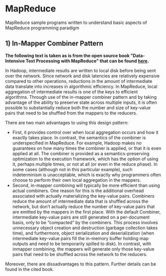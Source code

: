 # MapReduce
MapReduce sample programs written to understand basic aspects of MapReduce programming paradigm

## 1) In-Mapper Combiner Pattern

**The following text is taken as is from the open source book "Data-Intensive Text Processing with MapReduce" that can be found  [here](http://lintool.github.io/MapReduceAlgorithms/ "Data-Intensive Text Processing
with MapReduce").**

In Hadoop, intermediate results are written to local disk before being
sent over the network. Since network and disk latencies are relatively expensive compared to other operations, 
reductions in the amount of intermediate data translate into increases in algorithmic efficiency. In MapReduce, local
aggregation of intermediate results is one of the keys to efficient algorithms. Through use of the in-mapper combiner pattern 
and by taking advantage of the ability to preserve
state across multiple inputs, it is often possible to substantially reduce both the
number and size of key-value pairs that need to be shuffled from the mappers
to the reducers.

There are two main advantages to using this
design pattern:
- First, it provides control over when local aggregation occurs and how it
exactly takes place. In contrast, the semantics of the combiner is underspecified
in MapReduce. For example, Hadoop makes no guarantees on how many times
the combiner is applied, or that it is even applied at all. The combiner is
provided as a semantics-preserving optimization to the execution framework,
which has the option of using it, perhaps multiple times, or not at all (or even
in the reduce phase). In some cases (although not in this particular example),
such indeterminism is unacceptable, which is exactly why programmers often
choose to perform their own local aggregation in the mappers.
- Second, in-mapper combining will typically be more efficient than using
actual combiners. One reason for this is the additional overhead associated
with actually materializing the key-value pairs. Combiners reduce the amount
of intermediate data that is shuffled across the network, but don’t actually
reduce the number of key-value pairs that are emitted by the mappers in the
first place. With the default Combiner, intermediate key-value pairs
are still generated on a per-document basis, only to be “compacted” by the
combiners. This process involves unnecessary object creation and destruction
(garbage collection takes time), and furthermore, object serialization and deserialization (when intermediate key-value pairs fill the in-memory buffer holding
map outputs and need to be temporarily spilled to disk). In contrast, with inmapper combining, the mappers will generate only those key-value pairs that
need to be shuffled across the network to the reducers.

Moreover, there are dissadvantages to this pattern. Further details can be found in the cited book.
